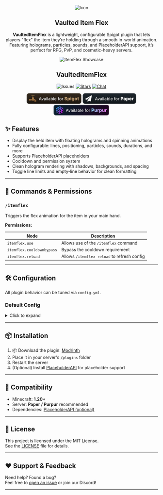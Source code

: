 <div align="center">
<img src="https://i.imgur.com/5IeP8Dt.jpeg" style="width: 20%;" alt="Icon">

## Vaulted Item Flex

**VaultedItemFlex** is a lightweight, configurable Spigot plugin that lets players "flex" the item they’re holding through a smooth in-world animation. Featuring holograms, particles, sounds, and PlaceholderAPI support, it’s perfect for RPG, PvP, and cosmetic-heavy servers.

<p align="center">
  <img src="https://i.imgur.com/tWdllFt.gif" alt="ItemFlex Showcase" width="600"/>
</p>

## VaultedItemFlex

![Issues](https://img.shields.io/github/issues-raw/VaultedMC/VaultedItemFlex)
[![Stars](https://img.shields.io/github/stars/VaultedMC/VaultedItemFlex)](https://github.com/VaultedMC/VaultedItemFlex/stargazers)
[![Chat](https://img.shields.io/discord/1364023569247506583?logo=discord&logoColor=white)](https://discord.gg/syngw2UQUd)

<a href="#"><img src="https://raw.githubusercontent.com/intergrav/devins-badges/v2/assets/compact/supported/spigot_46h.png" height="35"></a>
<a href="#"><img src="https://raw.githubusercontent.com/intergrav/devins-badges/v2/assets/compact/supported/paper_46h.png" height="35"></a>
<a href="#"><img src="https://raw.githubusercontent.com/intergrav/devins-badges/v2/assets/compact/supported/purpur_46h.png" height="35"></a>


</div>

## ✨ Features

- Display the held item with floating holograms and spinning animations
- Fully configurable: lines, positioning, particles, sounds, durations, and more
- Supports PlaceholderAPI placeholders
- Cooldown and permission system
- Clean hologram rendering with shadows, backgrounds, and spacing
- Toggle line limits and empty-line behavior for clean formatting

---

## 🔧 Commands & Permissions

### `/itemflex`
Triggers the flex animation for the item in your main hand.

**Permissions:**

| Node                    | Description                                 |
|-------------------------|---------------------------------------------|
| `itemflex.use`          | Allows use of the `/itemflex` command       |
| `itemflex.cooldownbypass` | Bypass the cooldown requirement            |
| `itemflex.reload`       | Allows `/itemflex reload` to refresh config |

---

## 🛠 Configuration

All plugin behavior can be tuned via `config.yml`.

### Default Config

<details>
<summary>Click to expand</summary>

```yaml
Settings:
  Permissions:
    Enabled: true
    Use: "itemflex.use"
    Bypass-Cooldown: "itemflex.cooldownbypass"
    Reload: "itemflex.reload"

  Use-Cooldown: "1m"
  Lore-Line-Limit: 3
  Ignore-Empty-Lore-Lines: true
  Line-Spacing: 0.17

  Lines:
    - "&6&lFLEXING"
    - "%item_name%"

  Spawn-Location:
    Distance: 1.5
    Offset:
      X: 0
      Y: 1.5
      Z: 0
    Item-Offset:
      X: 0
      Y: -0.17
      Z: 0

  Display-Transform: GUI
  Item-Display-Scale: 0.75
  Block-Display-Scale: 0.5
  Billboard-Type: "VERTICAL"

  Background-Color:
    Opacity: 0
    Red: 0
    Green: 0
    Blue: 0

  Brightness:
    Block: 15
    Sky: 15

  Text-Shadow: true

  Spawn-Particle:
    Particle: "GLOW"
    Count: 20
    Offset:
      X: 0.1
      Y: 0.2
      Z: 0.1
    Speed: 0.01

  Spawn-Sound:
    Sound: "ENTITY_EVOKER_CAST_SPELL"
    Volume: 1.2
    Pitch: 1.5

  Scale-Settings:
    Starting-Scale: 0.01
    Scale-Increment: 0.06

  Rotate-Speed: 7
  Animation-Duration: 80

  Disappear-Particle:
    Particle: "FIREWORK"
    Count: 15
    Offset:
      X: 0.2
      Y: 0.2
      Z: 0.2
    Speed: 0.05

  Disappear-Sound:
    Sound: "BLOCK_AMETHYST_BLOCK_BREAK"
    Volume: 0.8
    Pitch: 1.7

  Ambient-Particle:
    Frequency: 10
    Particle: "ENCHANT"
    Count: 3
    Offset:
      X: 0.1
      Y: 0.1
      Z: 0.1
    Speed: 0

  Ambient-Sound:
    Frequency: 20
    Sound: "BLOCK_BEACON_AMBIENT"
    Volume: 0.3
    Pitch: 1.2

Messages:
  No-Permission: "#FF5555You do not have permission to use this."
  Must-Hold-Item: "#FFA500You must be holding an item to flex it!"
  Flex-Active: "#FFA500You already have an item flex active!"
  Cooldown-Active: "#FFD700You're still on cooldown! Please wait #FF5555%time%#FFD700 before flexing again."
  Player-Only: "#FF4444This command can only be used by players."
  Config-Reloaded: "#55FF55✔ Configuration reloaded successfully."
```

</details>

---

## 📦 Installation

1. 📦 Download the plugin: [Modrinth](https://modrinth.com/plugin/vaulted-item-flex)
2. Place it in your server's `/plugins` folder
3. Restart the server
4. (Optional) Install [PlaceholderAPI](https://www.spigotmc.org/resources/placeholderapi.6245/) for placeholder support

---

## 🧩 Compatibility

- Minecraft: **1.20+**
- Server: **Paper / Purpur** recommended
- Dependencies: [PlaceholderAPI (optional)](https://www.spigotmc.org/resources/placeholderapi.6245/)

---

## 📜 License

This project is licensed under the MIT License.  
See the [LICENSE](./LICENSE) file for details.

---

## ❤️ Support & Feedback

Need help? Found a bug?  
Feel free to [open an issue](https://github.com/VaultedMC/VaultedItemFlex/issues) or join our Discord!

---